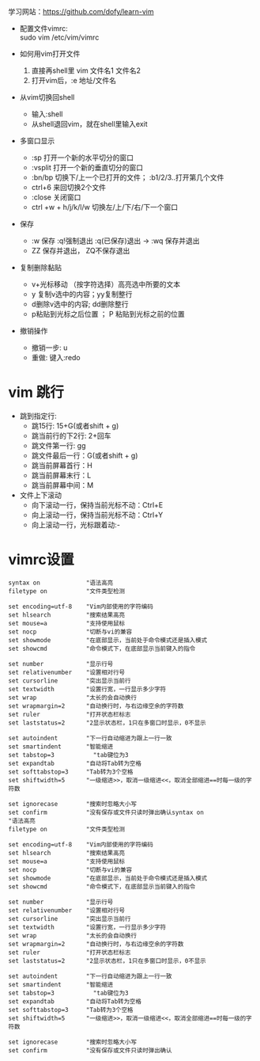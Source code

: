 学习网站：https://github.com/dofy/learn-vim

- 配置文件vimrc:    
  sudo vim /etc/vim/vimrc

- 如何用vim打开文件
   1. 直接再shell里 vim 文件名1 文件名2 
   2. 打开vim后，:e 地址/文件名
- 从vim切换回shell
   - 输入:shell 
   - 从shell退回vim，就在shell里输入exit
- 多窗口显示
   - :sp 打开一个新的水平切分的窗口
   - :vsplit 打开一个新的垂直切分的窗口
   - :bn/bp 切换下/上一个已打开的文件； :b1/2/3..打开第几个文件
   - ctrl+6 来回切换2个文件
   - :close 关闭窗口
   - ctrl +w + h/j/k/l/w 切换左/上/下/右/下一个窗口
- 保存
   - :w 保存 :q!强制退出 :q(已保存)退出    -> :wq 保存并退出
   - ZZ 保存并退出， ZQ不保存退出
- 复制删除黏贴
   - v+光标移动 （按字符选择）高亮选中所要的文本
   - y 复制v选中的内容；yy复制整行
   - d删除v选中的内容; dd删除整行
   - p粘贴到光标之后位置  ； P 粘贴到光标之前的位置

- 撤销操作
   - 撤销一步: u
   - 重做:  键入:redo

# vim 跳行
- 跳到指定行:
  - 跳15行:      15+G(或者shift + g)
  - 跳当前行的下2行: 2+回车
  - 跳文件第一行:   gg
  - 跳文件最后一行：G(或者shift + g)
  - 跳当前屏幕首行：H
  - 跳当前屏幕末行：L
  - 跳当前屏幕中间：M
- 文件上下滚动
  - 向下滚动一行，保持当前光标不动：Ctrl+E
  - 向上滚动一行，保持当前光标不动：Ctrl+Y
  - 向上滚动一行，光标跟着动:-



# vimrc设置

```t
syntax on             "语法高亮
filetype on           "文件类型检测

set encoding=utf-8    "Vim内部使用的字符编码
set hlsearch          "搜索结果高亮
set mouse=a           "支持使用鼠标
set nocp              "切断与vi的兼容
set showmode          "在底部显示，当前处于命令模式还是插入模式
set showcmd           "命令模式下，在底部显示当前键入的指令

set number            "显示行号
set relativenumber    "设置相对行号
set cursorline        "突出显示当前行
set textwidth         "设置行宽，一行显示多少字符
set wrap              "太长的会自动换行
set wrapmargin=2      "自动换行时，与右边缘空余的字符数
set ruler             "打开状态栏标志
set laststatus=2      "2显示状态栏，1只在多窗口时显示，0不显示

set autoindent        "下一行自动缩进为跟上一行一致
set smartindent       "智能缩进
set tabstop=3		    "tab键位为3
set expandtab         "自动将Tab转为空格
set softtabstop=3     "Tab转为3个空格
set shiftwidth=5      "一级缩进>>，取消一级缩进<<，取消全部缩进==时每一级的字符数

set ignorecase        "搜索时忽略大小写
set confirm           "没有保存或文件只读时弹出确认syntax on             "语法高亮
filetype on           "文件类型检测

set encoding=utf-8    "Vim内部使用的字符编码
set hlsearch          "搜索结果高亮
set mouse=a           "支持使用鼠标
set nocp              "切断与vi的兼容
set showmode          "在底部显示，当前处于命令模式还是插入模式
set showcmd           "命令模式下，在底部显示当前键入的指令

set number            "显示行号
set relativenumber    "设置相对行号
set cursorline        "突出显示当前行
set textwidth         "设置行宽，一行显示多少字符
set wrap              "太长的会自动换行
set wrapmargin=2      "自动换行时，与右边缘空余的字符数
set ruler             "打开状态栏标志
set laststatus=2      "2显示状态栏，1只在多窗口时显示，0不显示

set autoindent        "下一行自动缩进为跟上一行一致
set smartindent       "智能缩进
set tabstop=3		    "tab键位为3
set expandtab         "自动将Tab转为空格
set softtabstop=3     "Tab转为3个空格
set shiftwidth=5      "一级缩进>>，取消一级缩进<<，取消全部缩进==时每一级的字符数

set ignorecase        "搜索时忽略大小写
set confirm           "没有保存或文件只读时弹出确认
```

